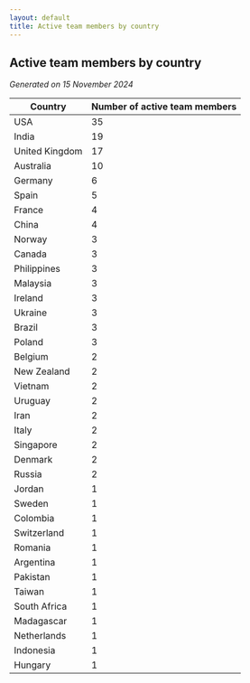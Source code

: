 ```yaml
---
layout: default
title: Active team members by country
---
```

## Active team members by country
*Generated on 15 November 2024*

| Country | Number of active team members |
| --- | --- |
| USA | 35 |
| India | 19 |
| United Kingdom | 17 |
| Australia | 10 |
| Germany | 6 |
| Spain | 5 |
| France | 4 |
| China | 4 |
| Norway | 3 |
| Canada | 3 |
| Philippines | 3 |
| Malaysia | 3 |
| Ireland | 3 |
| Ukraine | 3 |
| Brazil | 3 |
| Poland | 3 |
| Belgium | 2 |
| New Zealand | 2 |
| Vietnam | 2 |
| Uruguay | 2 |
| Iran | 2 |
| Italy | 2 |
| Singapore | 2 |
| Denmark | 2 |
| Russia | 2 |
| Jordan | 1 |
| Sweden | 1 |
| Colombia | 1 |
| Switzerland | 1 |
| Romania | 1 |
| Argentina | 1 |
| Pakistan | 1 |
| Taiwan | 1 |
| South Africa | 1 |
| Madagascar | 1 |
| Netherlands | 1 |
| Indonesia | 1 |
| Hungary | 1 |
